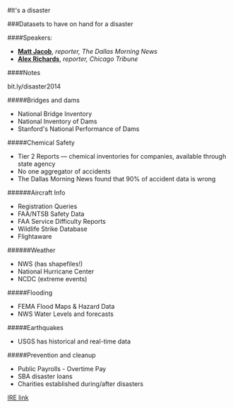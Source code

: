 #It's a disaster

###Datasets to have on hand for a disaster

####Speakers:

* **[Matt Jacob][4216-001]**, *reporter, The Dallas Morning News*
* **[Alex Richards][4216-002]**, *reporter, Chicago Tribune*

[4216-001]: https://twitter.com/matthewajacob
[4216-002]: https://twitter.com/alexrichards

####Notes

bit.ly/disaster2014

#####Bridges and dams

* National Bridge Inventory
* National Inventory of Dams
* Stanford's National Performance of Dams

#####Chemical Safety

* Tier 2 Reports — chemical inventories for companies, available through state agency
* No one aggregator of accidents
* The Dallas Morning News found that 90% of accident data is wrong

######Aircraft Info

* Registration Queries
* FAA/NTSB Safety Data
* FAA Service Difficulty Reports
* Wildlife Strike Database
* Flightaware

######Weather

* NWS (has shapefiles!)
* National Hurricane Center
* NCDC (extreme events)

#####Flooding

* FEMA Flood Maps & Hazard Data
* NWS Water Levels and forecasts

#####Earthquakes

* USGS has historical and real-time data

#####Prevention and cleanup

* Public Payrolls - Overtime Pay
* SBA disaster loans
* Charities established during/after disasters

[IRE link](http://www.ire.org/events-and-training/event/973/1235/)